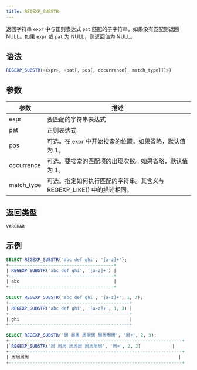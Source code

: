 ```yaml
---
title: REGEXP_SUBSTR
---
```


返回字符串 `expr` 中与正则表达式 `pat` 匹配的子字符串，如果没有匹配则返回 NULL。如果 `expr` 或 `pat` 为 NULL，则返回值为 NULL。

## 语法

```sql
REGEXP_SUBSTR(<expr>, <pat[, pos[, occurrence[, match_type]]]>)
```

## 参数

| 参数       | 描述                                                                                               |
|------------|-----------------------------------------------------------------------------------------------------------|
| expr       | 要匹配的字符串表达式                                                                                    |
| pat        | 正则表达式                                                                                    |
| pos        | 可选。在 `expr` 中开始搜索的位置。如果省略，默认值为 1。                |
| occurrence | 可选。要搜索的匹配项的出现次数。如果省略，默认值为 1。                        |
| match_type | 可选。指定如何执行匹配的字符串。其含义与 REGEXP_LIKE() 中的描述相同。 |

## 返回类型

`VARCHAR`

## 示例

```sql
SELECT REGEXP_SUBSTR('abc def ghi', '[a-z]+');
+----------------------------------------+
| REGEXP_SUBSTR('abc def ghi', '[a-z]+') |
+----------------------------------------+
| abc                                    |
+----------------------------------------+

SELECT REGEXP_SUBSTR('abc def ghi', '[a-z]+', 1, 3);
+----------------------------------------------+
| REGEXP_SUBSTR('abc def ghi', '[a-z]+', 1, 3) |
+----------------------------------------------+
| ghi                                          |
+----------------------------------------------+

SELECT REGEXP_SUBSTR('周 周周 周周周 周周周周', '周+', 2, 3);
+------------------------------------------------------------------+
| REGEXP_SUBSTR('周 周周 周周周 周周周周', '周+', 2, 3)            |
+------------------------------------------------------------------+
| 周周周周                                                         |
+------------------------------------------------------------------+

```